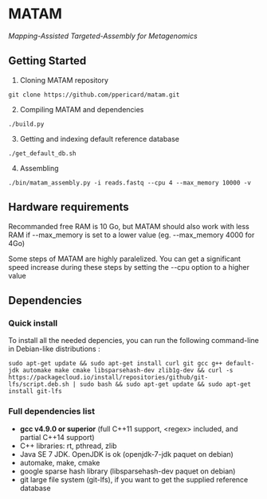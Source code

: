# MATAM

*Mapping-Assisted Targeted-Assembly for Metagenomics* 

## Getting Started

1. Cloning MATAM repository

  `git clone https://github.com/ppericard/matam.git`

2. Compiling MATAM and dependencies

  `./build.py`

3. Getting and indexing default reference database

  `./get_default_db.sh`

4. Assembling

  `./bin/matam_assembly.py -i reads.fastq --cpu 4 --max_memory 10000 -v`

## Hardware requirements

Recommanded free RAM is 10 Go, but MATAM should also work with less RAM if --max\_memory is set to a lower value (eg. --max\_memory 4000 for 4Go)

Some steps of MATAM are highly paralelized. You can get a significant speed increase during these steps by setting the --cpu option to a higher value

## Dependencies

### Quick install

To install all the needed depencies, you can run the following command-line in Debian-like distributions :

  `sudo apt-get update && sudo apt-get install curl git gcc g++ default-jdk automake make cmake libsparsehash-dev zlib1g-dev && curl -s https://packagecloud.io/install/repositories/github/git-lfs/script.deb.sh | sudo bash && sudo apt-get update && sudo apt-get install git-lfs`

### Full dependencies list

* **gcc v4.9.0 or superior** (full C++11 support, \<regex\> included, and partial C++14 support)
* C++ libraries: rt, pthread, zlib
* Java SE 7 JDK. OpenJDK is ok (openjdk-7-jdk paquet on debian)
* automake, make, cmake
* google sparse hash library (libsparsehash-dev paquet on debian)
* git large file system (git-lfs), if you want to get the supplied reference database
